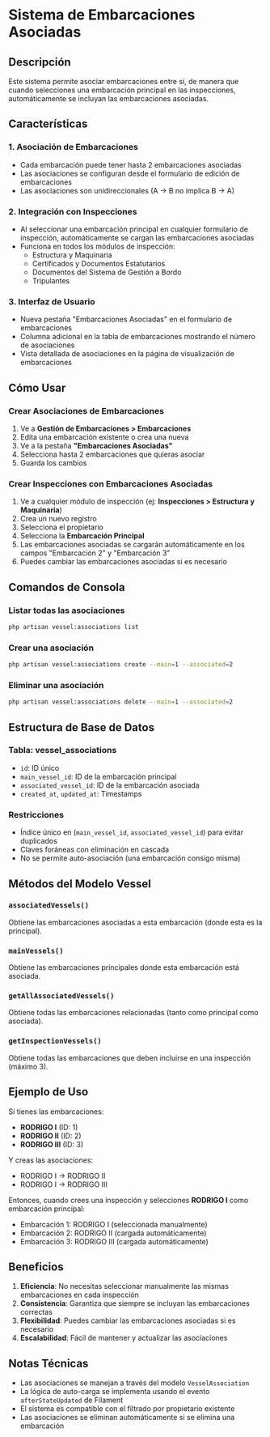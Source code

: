 # Sistema de Embarcaciones Asociadas

## Descripción

Este sistema permite asociar embarcaciones entre sí, de manera que cuando selecciones una embarcación principal en las inspecciones, automáticamente se incluyan las embarcaciones asociadas.

## Características

### 1. Asociación de Embarcaciones
- Cada embarcación puede tener hasta 2 embarcaciones asociadas
- Las asociaciones se configuran desde el formulario de edición de embarcaciones
- Las asociaciones son unidireccionales (A -> B no implica B -> A)

### 2. Integración con Inspecciones
- Al seleccionar una embarcación principal en cualquier formulario de inspección, automáticamente se cargan las embarcaciones asociadas
- Funciona en todos los módulos de inspección:
  - Estructura y Maquinaria
  - Certificados y Documentos Estatutarios
  - Documentos del Sistema de Gestión a Bordo
  - Tripulantes

### 3. Interfaz de Usuario
- Nueva pestaña "Embarcaciones Asociadas" en el formulario de embarcaciones
- Columna adicional en la tabla de embarcaciones mostrando el número de asociaciones
- Vista detallada de asociaciones en la página de visualización de embarcaciones

## Cómo Usar

### Crear Asociaciones de Embarcaciones

1. Ve a **Gestión de Embarcaciones > Embarcaciones**
2. Edita una embarcación existente o crea una nueva
3. Ve a la pestaña **"Embarcaciones Asociadas"**
4. Selecciona hasta 2 embarcaciones que quieras asociar
5. Guarda los cambios

### Crear Inspecciones con Embarcaciones Asociadas

1. Ve a cualquier módulo de inspección (ej: **Inspecciones > Estructura y Maquinaria**)
2. Crea un nuevo registro
3. Selecciona el propietario
4. Selecciona la **Embarcación Principal**
5. Las embarcaciones asociadas se cargarán automáticamente en los campos "Embarcación 2" y "Embarcación 3"
6. Puedes cambiar las embarcaciones asociadas si es necesario

## Comandos de Consola

### Listar todas las asociaciones
```bash
php artisan vessel:associations list
```

### Crear una asociación
```bash
php artisan vessel:associations create --main=1 --associated=2
```

### Eliminar una asociación
```bash
php artisan vessel:associations delete --main=1 --associated=2
```

## Estructura de Base de Datos

### Tabla: vessel_associations
- `id`: ID único
- `main_vessel_id`: ID de la embarcación principal
- `associated_vessel_id`: ID de la embarcación asociada
- `created_at`, `updated_at`: Timestamps

### Restricciones
- Índice único en (`main_vessel_id`, `associated_vessel_id`) para evitar duplicados
- Claves foráneas con eliminación en cascada
- No se permite auto-asociación (una embarcación consigo misma)

## Métodos del Modelo Vessel

### `associatedVessels()`
Obtiene las embarcaciones asociadas a esta embarcación (donde esta es la principal).

### `mainVessels()`
Obtiene las embarcaciones principales donde esta embarcación está asociada.

### `getAllAssociatedVessels()`
Obtiene todas las embarcaciones relacionadas (tanto como principal como asociada).

### `getInspectionVessels()`
Obtiene todas las embarcaciones que deben incluirse en una inspección (máximo 3).

## Ejemplo de Uso

Si tienes las embarcaciones:
- **RODRIGO I** (ID: 1)
- **RODRIGO II** (ID: 2)  
- **RODRIGO III** (ID: 3)

Y creas las asociaciones:
- RODRIGO I -> RODRIGO II
- RODRIGO I -> RODRIGO III

Entonces, cuando crees una inspección y selecciones **RODRIGO I** como embarcación principal:
- Embarcación 1: RODRIGO I (seleccionada manualmente)
- Embarcación 2: RODRIGO II (cargada automáticamente)
- Embarcación 3: RODRIGO III (cargada automáticamente)

## Beneficios

1. **Eficiencia**: No necesitas seleccionar manualmente las mismas embarcaciones en cada inspección
2. **Consistencia**: Garantiza que siempre se incluyan las embarcaciones correctas
3. **Flexibilidad**: Puedes cambiar las embarcaciones asociadas si es necesario
4. **Escalabilidad**: Fácil de mantener y actualizar las asociaciones

## Notas Técnicas

- Las asociaciones se manejan a través del modelo `VesselAssociation`
- La lógica de auto-carga se implementa usando el evento `afterStateUpdated` de Filament
- El sistema es compatible con el filtrado por propietario existente
- Las asociaciones se eliminan automáticamente si se elimina una embarcación